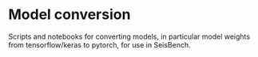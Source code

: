 # Model conversion

Scripts and notebooks for converting models, in particular model weights from tensorflow/keras to pytorch, for use in SeisBench.
